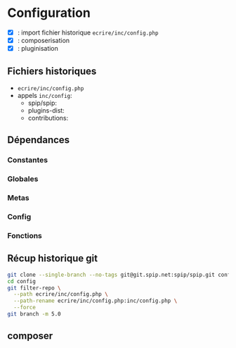 # Configuration

- [x] : import fichier historique `ecrire/inc/config.php`
- [x] : composerisation
- [x] : pluginisation

## Fichiers historiques

- `ecrire/inc/config.php`
- appels `inc/config`:
  - spip/spip:
  - plugins-dist:
  - contributions:

## Dépendances

### Constantes

### Globales

### Metas

### Config

### Fonctions

## Récup historique git

```bash
git clone --single-branch --no-tags git@git.spip.net:spip/spip.git config
cd config
git filter-repo \
  --path ecrire/inc/config.php \
  --path-rename ecrire/inc/config.php:inc/config.php \
  --force
git branch -m 5.0
```

## composer
